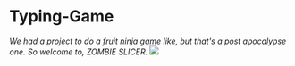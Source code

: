 # Typing-Game
*We had a project to do a fruit ninja game like, but that's a post apocalypse one. So welcome to, ZOMBIE SLICER.*
![](https://media.tenor.com/a-cRa39SX2YAAAAi/zombie-stiker.gif)

